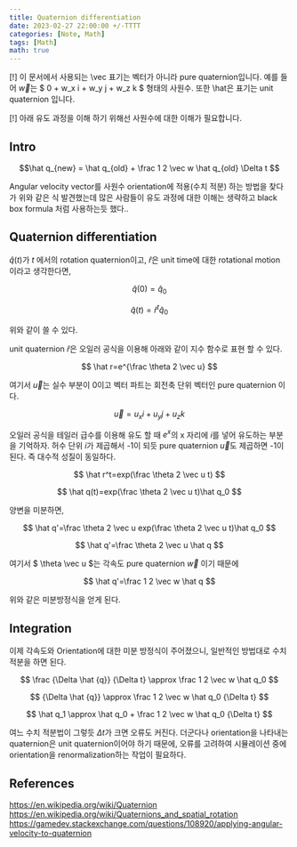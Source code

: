 ```yaml
---
title: Quaternion differentiation
date: 2023-02-27 22:00:00 +/-TTTT
categories: [Note, Math]
tags: [Math]  
math: true
---
```


[!] 이 문서에서 사용되는 \vec 표기는 벡터가 아니라 pure quaternion입니다. 예를 들어 $\vec w$는 $ 0 + w_x i + w_y j + w_z k $ 형태의 사원수. 또한 \hat은 표기는 unit quaternion 입니다.  

[!] 아래 유도 과정을 이해 하기 위해선 사원수에 대한 이해가 필요합니다.

## Intro

$$\hat q_{new} = \hat q_{old} + \frac 1 2 \vec w \hat q_{old} \Delta t $$  

Angular velocity vector를 사원수 orientation에 적용(수치 적분) 하는 방법을 찾다가 위와 같은 식 발견했는데 많은 사람들이 유도 과정에 대한 이해는 생략하고 black box formula 처럼 사용하는듯 했다..  

## Quaternion differentiation

$\hat q(t)$가 $t$ 에서의 rotation quaternion이고, $\hat r$은 unit time에 대한 rotational motion 이라고 생각한다면,

$$ \hat q(0)=\hat q_0 $$ 

$$ \hat q(t)=\hat r^t \hat q_0 $$

위와 같이 쓸 수 있다.  

unit quaternion $\hat r$은 오일러 공식을 이용해 아래와 같이 지수 함수로 표현 할 수 있다.  

$$ \hat r=e^{\frac \theta 2 \vec u} $$  

여기서 $\vec u$는 실수 부분이 0이고 벡터 파트는 회전축 단위 벡터인 pure quaternion 이다.  

$$ \vec u = u_x i + u_y j + u_z k $$  

오일러 공식을 테일러 급수를 이용해 유도 할 때 $e^x$의 x 자리에 $i$를 넣어 유도하는 부분을 기억하자. 허수 단위 $i$가 제곱해서 -1이 되듯 pure quaternion $\vec u$도 제곱하면 -1이 된다. 즉 대수적 성질이 동일하다.  

$$ \hat r^t=exp(\frac \theta 2 \vec u t) $$

$$ \hat q(t)=exp(\frac \theta 2 \vec u t)\hat q_0 $$  

양변을 미분하면,  

$$ \hat q'=\frac \theta 2 \vec u exp(\frac \theta 2 \vec u t)\hat q_0 $$

$$ \hat q'=\frac \theta 2 \vec u \hat q $$

여기서 $ \theta \vec u $는 각속도 pure quaternion $\vec w$ 이기 때문에

$$ \hat q'=\frac 1 2 \vec w \hat q $$

위와 같은 미분방정식을 얻게 된다.  

## Integration

이제 각속도와 Orientation에 대한 미분 방정식이 주어졌으니, 일반적인 방법대로 수치적분을 하면 된다.  

$$ \frac {\Delta \hat {q}} {\Delta t} \approx \frac 1 2 \vec w \hat q_0 $$  

$$ {\Delta \hat {q}} \approx \frac 1 2 \vec w \hat q_0 {\Delta t} $$  

$$ \hat q_1 \approx \hat q_0 + \frac 1 2 \vec w \hat q_0 {\Delta t} $$

여느 수치 적분법이 그렇듯 $\Delta t$가 크면 오류도 커진다. 더군다나 orientation을 나타내는 quaternion은 unit quaternion이어야 하기 때문에, 오류를 고려하여 시뮬레이션 중에 orientation을 renormalization하는 작업이 필요하다.

## References

<https://en.wikipedia.org/wiki/Quaternion>  
<https://en.wikipedia.org/wiki/Quaternions_and_spatial_rotation>  
<https://gamedev.stackexchange.com/questions/108920/applying-angular-velocity-to-quaternion>  